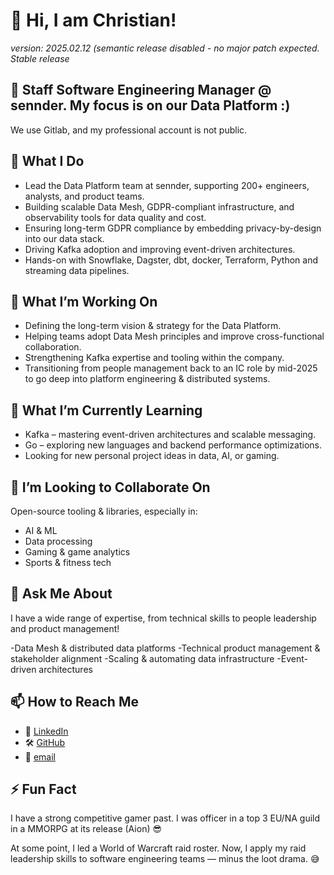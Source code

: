 
# 👋 Hi, I am Christian!
*version: 2025.02.12 (semantic release disabled - no major patch expected. Stable release*

## 🚀 Staff Software Engineering Manager @ sennder. My focus is on our Data Platform :)
We use Gitlab, and my professional account is not public.

## 🔧 What I Do
- Lead the Data Platform team at sennder, supporting 200+ engineers, analysts, and product teams.
- Building scalable Data Mesh, GDPR-compliant infrastructure, and observability tools for data quality and cost.
- Ensuring long-term GDPR compliance by embedding privacy-by-design into our data stack.
- Driving Kafka adoption and improving event-driven architectures.
- Hands-on with Snowflake, Dagster, dbt, docker, Terraform, Python and streaming data pipelines.
## 🚀 What I’m Working On
- Defining the long-term vision & strategy for the Data Platform.
- Helping teams adopt Data Mesh principles and improve cross-functional collaboration.
- Strengthening Kafka expertise and tooling within the company.
- Transitioning from people management back to an IC role by mid-2025 to go deep into platform engineering & distributed systems.
## 🌱 What I’m Currently Learning
- Kafka – mastering event-driven architectures and scalable messaging.
- Go – exploring new languages and backend performance optimizations.
- Looking for new personal project ideas in data, AI, or gaming.
## 👯 I’m Looking to Collaborate On
Open-source tooling & libraries, especially in:

- AI & ML
- Data processing
- Gaming & game analytics
- Sports & fitness tech
## 💬 Ask Me About
I have a wide range of expertise, from technical skills to people leadership and product management!

-Data Mesh & distributed data platforms
-Technical product management & stakeholder alignment
-Scaling & automating data infrastructure
-Event-driven architectures

## 📫 How to Reach Me
- 💼 [LinkedIn](https://www.linkedin.com/in/christianhaasfrangi/)
- 🛠️ [GitHub](https://github.com/chaasfr)
- 📧 [email](mailto:chaasfr+github@gmail.com)

## ⚡ Fun Fact
I have a strong competitive gamer past. I was officer in a top 3 EU/NA guild in a MMORPG at its release (Aion) 😎

At some point, I led a World of Warcraft raid roster. Now, I apply my raid leadership skills to software engineering teams — minus the loot drama. 😅
